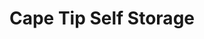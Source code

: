 ---
title: "Cape Tip Self Storage"
url: /provincetown/cape-tip-self-storage/
shop: storage rental
---